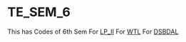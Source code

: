 # TE_SEM_6
This has Codes of 6th Sem 
For [LP_II](https://github.com/manish0222/TE_SEM_6/tree/main/LP2)
For [WTL](https://github.com/manish0222/TE_SEM_6/tree/main/WT_LAB)
For [DSBDAL](https://github.com/manish0222/TE_SEM_6/tree/main/ds_lab)
